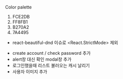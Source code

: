 Color palette
1. FCE2DB
2. FF8FB1
3. B270A2
4. 7A4495


* react-beautiful-dnd 이슈로 <React.StrictMode> 제외

- create account / check password 추가
- alert창 대신 확인 modal창 추가
- 로그인했을때 리스트 불러오는 캐시 날리기
- 사용자 이미지 추가